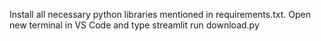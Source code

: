 Install all necessary python libraries mentioned in requirements.txt.
Open new terminal in VS Code and type streamlit run download.py
